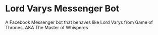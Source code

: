 # Lord Varys Messenger Bot
A Facebook Messenger bot that behaves like Lord Varys from Game of Thrones, AKA The Master of Whisperes
